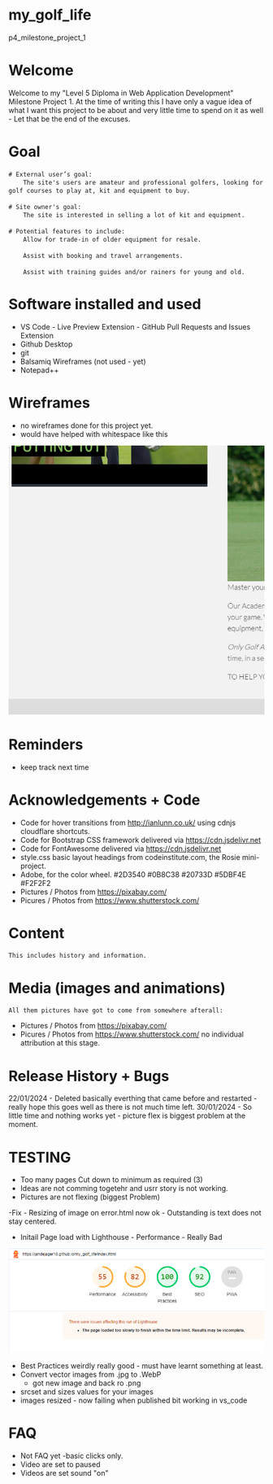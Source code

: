# my_golf_life
 p4_milestone_project_1

# Welcome
Welcome to my "Level 5 Diploma in Web Application Development" Milestone Project 1.
At the time of writing this I have only a vague idea of what I want this project to be about and very little time to spend on it as well - Let that be the end of the excuses.

# Goal
	# External user’s goal:
		The site's users are amateur and professional golfers, looking for golf courses to play at, kit and equipment to buy.

	# Site owner's goal:
		The site is interested in selling a lot of kit and equipment.

	# Potential features to include:
		Allow for trade-in of older equipment for resale.

		Assist with booking and travel arrangements.

		Assist with training guides and/or rainers for young and old.

# Software installed and used
- 	VS Code
		- Live Preview Extension
		- GitHub Pull Requests and Issues Extension
- 	Github Desktop
- 	git 
- 	Balsamiq Wireframes (not used - yet)
- 	Notepad++
	
# Wireframes
-	no wireframes done for this project yet.
- would have helped with whitespace like this 
<img src="assets/images/whitespace.png">

# Reminders
- keep track next time

# Acknowledgements + Code
- 	Code for hover transitions from http://ianlunn.co.uk/ using cdnjs cloudflare shortcuts.
- 	Code for Bootstrap CSS framework delivered via https://cdn.jsdelivr.net
- 	Code for FontAwesome delivered via https://cdn.jsdelivr.net
- 	style.css basic layout headings from codeinstitute.com, the Rosie mini-project.
-	Adobe, for the color wheel.  #2D3540	#0B8C38	#20733D #5DBF4E #F2F2F2
-	Pictures / Photos from https://pixabay.com/
-	Picures / Photos from https://www.shutterstock.com/
	
# Content
	This includes history and information.
		

# Media (images and animations)
	All them pictures have got to come from somewhere afterall:
-	Pictures / Photos from https://pixabay.com/
-	Picures / Photos from https://www.shutterstock.com/
		no individual attribution at this stage.
	
# Release History + Bugs
22/01/2024 - Deleted basically everthing that came before and restarted - really hope this goes well as there is not much time left.
30/01/2024 - So little time and nothing works yet - picture flex is biggest problem at the moment.

# TESTING
-	Too many pages
		Cut down to minimum as required (3)
-	Ideas are not comming togetehr and usrr story is not working.
-	Pictures are not flexing (biggest Problem)

-Fix - Resizing of image on error.html now ok
		- Outstanding is text does not stay centered.

- Initail Page load with Lighthouse - Performance - Really Bad
<img src="assets/images/page-load-initial.png">

- Best Practices weirdly really good - must have learnt something at least.
- Convert vector images from .jpg to .WebP
	- got new image and back ro .png
- srcset and sizes values for your images
- images resized - now failing when published bit working in vs_code



# FAQ
-	Not FAQ yet -basic clicks only.
-	Video are set to paused
-	Videos are set sound "on"
